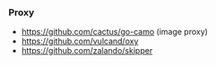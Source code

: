 ### Proxy

- https://github.com/cactus/go-camo (image proxy)
- https://github.com/vulcand/oxy
- https://github.com/zalando/skipper
